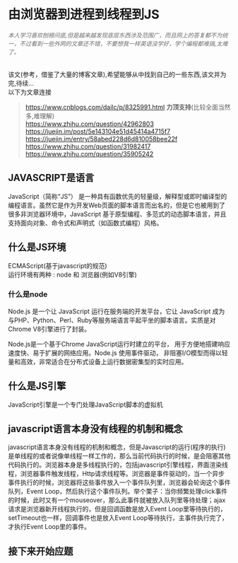 # 由浏览器到进程到线程到JS
<font color="#6c6c6c" size="2" style="font-style: italic" >
本人学习喜欢刨根问底,但是越来越发现底层东西涉及范围广，而且网上的答复都不为统一，不过看到一些外网的文章还不错，不要想我一样英语没学好，学个编程都难搞,太难了。
</font><br/><br/>

该文(参考，借鉴了大量的博客文章),希望能够从中找到自己的一些东西,该文并为完,待续...    
以下为文章连接

> https://www.cnblogs.com/dailc/p/8325991.html **力顶支持**(比较全面当然多,难理解)  
> https://www.zhihu.com/question/42962803  
> https://juejin.im/post/5e143104e51d45414a4715f7  
> https://juejin.im/entry/58abed228d6d810058bee22f  
> https://www.zhihu.com/question/31982417  
> https://www.zhihu.com/question/35905242  


## JAVASCRIPT是语言
JavaScript（简称“JS”） 是一种具有函数优先的轻量级，解释型或即时编译型的编程语言。虽然它是作为开发Web页面的脚本语言而出名的，但是它也被用到了很多非浏览器环境中，JavaScript 基于原型编程、多范式的动态脚本语言，并且支持面向对象、命令式和声明式（如函数式编程）风格。


## 什么是JS环境
ECMAScript(基于javascript的规范)  
运行环境有两种 : node 和  浏览器(例如V8引擎)

### 什么是node
Node.js 是一个让 JavaScript 运行在服务端的开发平台，它让 JavaScript 成为与PHP、Python、Perl、Ruby等服务端语言平起平坐的脚本语言。实质是对Chrome V8引擎进行了封装。  

Node.js是一个基于Chrome JavaScript运行时建立的平台， 用于方便地搭建响应速度快、易于扩展的网络应用。Node.js 使用事件驱动， 非阻塞I/O模型而得以轻量和高效，非常适合在分布式设备上运行数据密集型的实时应用。

## 什么是JS引擎
JavaScript引擎是一个专门处理JavaScript脚本的虚拟机

## javascript语言本身没有线程的机制和概念
javascript语言本身没有线程的机制和概念，但是Javascript的运行(程序的执行)是单线程的或者说像单线程一样工作的，那么当前代码执行的时候，是会阻塞其他代码执行的。浏览器本身是多线程执行的，包括javascript引擎线程，界面渲染线程，浏览器事件触发线程，Http请求线程等。浏览器是事件驱动的，当一个异步事件执行的时候，浏览器将这些事件放入一个事件队列里，浏览器会轮询这个事件队列，Event Loop，然后执行这个事件队列。举个栗子：当你频繁处理click事件的时候，此时又有一个mouseover，那么此事件就被放入队列里等待处理；ajax请求是浏览器新开线程执行的，但是回调函数是放入Event Loop里等待执行的，setTimeout也一样，回调事件也是放入Event Loop等待执行，主事件执行完了，才执行Event Loop里的事件。

## 接下来开始应题